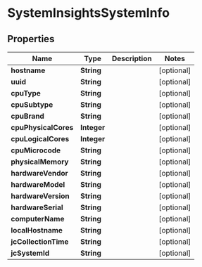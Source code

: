 
# SystemInsightsSystemInfo

## Properties
Name | Type | Description | Notes
------------ | ------------- | ------------- | -------------
**hostname** | **String** |  |  [optional]
**uuid** | **String** |  |  [optional]
**cpuType** | **String** |  |  [optional]
**cpuSubtype** | **String** |  |  [optional]
**cpuBrand** | **String** |  |  [optional]
**cpuPhysicalCores** | **Integer** |  |  [optional]
**cpuLogicalCores** | **Integer** |  |  [optional]
**cpuMicrocode** | **String** |  |  [optional]
**physicalMemory** | **String** |  |  [optional]
**hardwareVendor** | **String** |  |  [optional]
**hardwareModel** | **String** |  |  [optional]
**hardwareVersion** | **String** |  |  [optional]
**hardwareSerial** | **String** |  |  [optional]
**computerName** | **String** |  |  [optional]
**localHostname** | **String** |  |  [optional]
**jcCollectionTime** | **String** |  |  [optional]
**jcSystemId** | **String** |  |  [optional]



